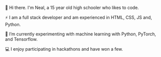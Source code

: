 👋 Hi there. I'm Neal, a 15 year old high schooler who likes to code. 

⚡ I am a full stack developer and am experienced in HTML, CSS, JS and, Python.

🌱 I’m currently experimenting with machine learning with Python, PyTorch, and Tensorflow.

💻 I enjoy participating in hackathons and have won a few.
